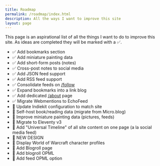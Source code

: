 ```yaml
---
title: Roadmap
permalink: /roadmap/index.html
description: All the ways I want to improve this site
layout: page
---
```


This page is an aspirational list of all the things I want to do to improve this site. As ideas are completed they will be marked with a ✅.

- ✅ Add bookmarks section
- ✅ Add miniature painting data
- ✅ Add short-form posts (notes)
- ✅ Cross-post notes to social media
- ✅ Add JSON feed support
- ✅ Add RSS feed support
- ✅ Consolidate feeds on [/follow](/follow/)
- ✅ Expand bookmarks into a link blog
- ✅ Add dedicated [/about](/about/) page
- ✅ Migrate Webmentions to EchoFeed
- 🔲 Update Indiekit configuration to match site
- 🔲 Self-host book/reading data (migrate from Micro.blog)
- 🔲 Improve miniature painting data (pictures, feeds)
- 🔲 Migrate to Eleventy v3
- 🔲 Add "Universal Timeline" of all site content on one page (a la social media feed)
- 🔲 NEW DESIGN
- 🔲 Display World of Warcraft character profiles
- 🔲 Add Blogroll page
- 🔲 Add blogroll OPML
- 🔲 Add feed OPML option